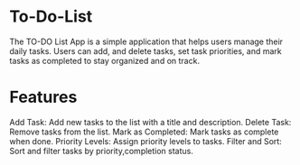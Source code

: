 # To-Do-List

The TO-DO List App is a simple application that helps users manage their daily tasks.
Users can add, and delete tasks, set task priorities, and mark tasks as completed to stay organized and on track.

# Features

Add Task: Add new tasks to the list with a title and description.
Delete Task: Remove tasks from the list.
Mark as Completed: Mark tasks as complete when done.
Priority Levels: Assign priority levels to tasks.
Filter and Sort: Sort and filter tasks by priority,completion status.
